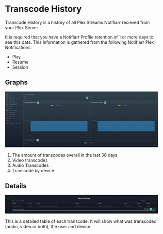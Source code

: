 # Transcode History

Transcode History is a history of all Plex Streams Notifiarr recieved from your Plex Server.

It is required that you have a Notifiarr Profile retention of 1 or more days to see this data. This information is gathered from the following Notifiarr Plex Notifications:

- Play
- Resume
- Session

## Graphs

![transcode-history-1.png](../../assets/screenshots/website/transcode-history-1.png)

1. The amount of transcodes overall in the last 30 days
1. Video transcodes
1. Audio Transcodes
1. Transcode by device

## Details

![transcode-history-1.png](../../assets/screenshots/website/transcode-history-2.png)

This is a detailed table of each transcode. It will show what was transcoded (audio, video or both), the user and device.
